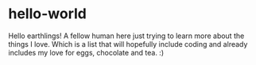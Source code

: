 # hello-world

Hello earthlings!
A fellow human here just trying to learn more about the things I love.
Which is a list that will hopefully include coding and already includes my love for eggs, chocolate and tea.
:)

